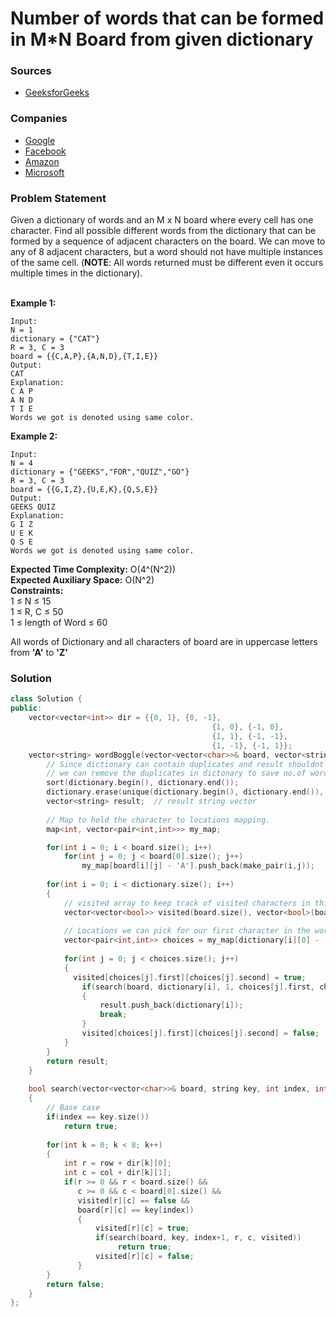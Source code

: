 # Number of words that can be formed in M\*N Board from given dictionary

### Sources

* [GeeksforGeeks](https://practice.geeksforgeeks.org/problems/72cf44eabd18006810efad06fbb623a0682acee2/1#)

### Companies

* [Google](../../company-based-lists/google.md)
* [Facebook](../../company-based-lists/facebook.md)
* [Amazon](../../company-based-lists/amazon.md)
* [Microsoft](../../company-based-lists/microsoft.md)

### Problem Statement

Given a dictionary of words and an M x N board where every cell has one character. Find all possible different words from the dictionary that can be formed by a sequence of adjacent characters on the board. We can move to any of 8 adjacent characters, but a word should not have multiple instances of the same cell. (**NOTE**: All words returned must be different even it occurs multiple times in the dictionary).

\
&#x20;**Example 1:**

```
Input: 
N = 1
dictionary = {"CAT"}
R = 3, C = 3
board = {{C,A,P},{A,N,D},{T,I,E}}
Output:
CAT
Explanation: 
C A P
A N D
T I E
Words we got is denoted using same color.
```

**Example 2:**

```
Input:
N = 4
dictionary = {"GEEKS","FOR","QUIZ","GO"}
R = 3, C = 3 
board = {{G,I,Z},{U,E,K},{Q,S,E}}
Output:
GEEKS QUIZ
Explanation: 
G I Z
U E K
Q S E 
Words we got is denoted using same color.
```

**Expected Time Complexity:** O(4^(N^2))\
**Expected Auxiliary Space:** O(N^2)\
**Constraints:**\
&#x20;1 ≤ N ≤ 15\
&#x20;1 ≤ R, C ≤ 50\
&#x20;1 ≤ length of Word ≤ 60

All words of Dictionary and all characters of board are in uppercase letters from **'A'** to **'Z'**

### **Solution**

```cpp
class Solution {
public:
    vector<vector<int>> dir = {{0, 1}, {0, -1}, 
    							             {1, 0}, {-1, 0}, 
    							             {1, 1}, {-1, -1}, 
    							             {1, -1}, {-1, 1}};
	vector<string> wordBoggle(vector<vector<char>>& board, vector<string>& dictionary) {
	    // Since dictionary can contain duplicates and result shouldnt have duplicate,
	    // we can remove the duplicates in dictonary to save no.of words being searched.
        sort(dictionary.begin(), dictionary.end());
        dictionary.erase(unique(dictionary.begin(), dictionary.end()), dictionary.end());
	    vector<string> result;  // result string vector
	    
	    // Map to hold the character to locations mapping.
        map<int, vector<pair<int,int>>> my_map;

	    for(int i = 0; i < board.size(); i++)
	        for(int j = 0; j < board[0].size(); j++)
	            my_map[board[i][j] - 'A'].push_back(make_pair(i,j));
	  
	    for(int i = 0; i < dictionary.size(); i++)
	    {
	        // visited array to keep track of visited characters in this word search
	        vector<vector<bool>> visited(board.size(), vector<bool>(board[0].size(), 0));
	        
	        // Locations we can pick for our first character in the word
	        vector<pair<int,int>> choices = my_map[dictionary[i][0] - 'A'];
	        
	        for(int j = 0; j < choices.size(); j++)
	        {
              visited[choices[j].first][choices[j].second] = true;
	            if(search(board, dictionary[i], 1, choices[j].first, choices[j].second, visited))
	            {
	                result.push_back(dictionary[i]);
	                break;
	            }
	            visited[choices[j].first][choices[j].second] = false;
	        }
	    }
	    return result;
	}
	
	bool search(vector<vector<char>>& board, string key, int index, int row, int col, vector<vector<bool>>&visited)
	{
	    // Base case
        if(index == key.size())
            return true;
        
        for(int k = 0; k < 8; k++)
        {
            int r = row + dir[k][0];
            int c = col + dir[k][1];
            if(r >= 0 && r < board.size() &&
               c >= 0 && c < board[0].size() &&
               visited[r][c] == false &&
               board[r][c] == key[index])
               {
                   visited[r][c] = true;
                   if(search(board, key, index+1, r, c, visited))
                        return true;
                   visited[r][c] = false;
               }
        }
        return false;
	}
};
```
